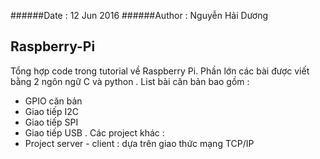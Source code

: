 ######Date : 12 Jun 2016
######Author : Nguyễn Hải Dương
## Raspberry-Pi
Tổng hợp code trong tutorial về Raspberry Pi. Phần lớn các bài được viết bằng 2 ngôn ngữ C và python
. List bài căn bản bao gồm :
-   GPIO căn bản
-   Giao tiếp I2C
-   Giao tiếp SPI
-   Giao tiếp USB
. Các project khác :
-   Project server - client : dựa trên giao thức mạng TCP/IP
